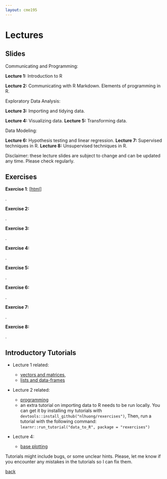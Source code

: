 ```yaml
---
layout: cme195
---
```


# [](#lectures) Lectures

## [](#slides) Slides

Communicating and Programming:

**Lecture 1:** Introduction to R 
<!---
[[html](./assets/lectures/Lecture1_Intro.html)]
[[pdf](./assets/lectures/Lecture1_Intro.pdf)].
--->
**Lecture 2:** Communicating with R Markdown. Elements of programming in R.
<!---
[[html](./assets/lectures/Lecture2_Communicating_and_Programming.html)]
[[pdf](./assets/lectures/Lecture2_Communicating_and_Programming.pdf)] 
---->

Exploratory Data Analysis:

**Lecture 3:** Importing and tidying data.
<!---
[[html](./assets/lectures/Lecture3_Importing_and_Tidying.html)]
[[pdf](./assets/lectures/Lecture3_Importing_and_Tidying.pdf)] 
---->
**Lecture 4:** Visualizing data.
**Lecture 5:** Transforming data.

Data Modeling:

**Lecture 6:** Hypothesis testing and linear regression.
**Lecture 7:** Supervised techniques in R.
**Lecture 8:** Unsupervised techniques in R.

Disclaimer: these lecture slides are subject to change and can be updated
any time. Please check regularly.

## [](#exe) Exercises

**Exercise 1**: [[html](./assets/exercises/Lec1_Exercises.nb.html)]
<!---
[[rmd](./assets/exercises/Lec1_Exercises.nb.html)]
[[solutions]] (./assets/exercises/Lec1_Exercises_with_Answers.nb.html)] 
--->.
**Exercise 2:** 
<!---
[[html](./assets/exercises/Lec2_Exercises.nb.html)]
[[rmd](./assets/exercises/Lec2_Exercises.nb.html)]
[[solutions]] (./assets/exercises/Lec2_Exercises_with_Answers.nb.html)] 
--->.
**Exercise 3:**
<!---
[[html](./assets/exercises/Lec3_Exercises.nb.html)]
[[rmd](./assets/exercises/Lec3_Exercises.nb.html)]
[[solutions]] (./assets/exercises/Lec3_Exercises_with_Answers.nb.html)] 
--->.
**Exercise 4:**
<!---
[[html](./assets/exercises/Lec4_Exercises.nb.html)]
[[rmd](./assets/exercises/Lec4_Exercises.nb.html)]
[[solutions]] (./assets/exercises/Lec4_Exercises_with_Answers.nb.html)] 
--->.
**Exercise 5:**
<!---
[[html](./assets/exercises/Lec5_Exercises.nb.html)]
[[rmd](./assets/exercises/Lec5_Exercises.nb.html)]
[[solutions]] (./assets/exercises/Lec5_Exercises_with_Answers.nb.html)] 
--->.
**Exercise 6:**
<!---
[[html](./assets/exercises/Lec6_Exercises.nb.html)]
[[rmd](./assets/exercises/Lec6_Exercises.nb.html)]
[[solutions]] (./assets/exercises/Lec6_Exercises_with_Answers.nb.html)] 
--->.
**Exercise 7:**
<!---
[[html](./assets/exercises/Lec7_Exercises.nb.html)]
[[rmd](./assets/exercises/Lec7_Exercises.nb.html)]
[[solutions]] (./assets/exercises/Lec7_Exercises_with_Answers.nb.html)] 
--->.
**Exercise 8:**
<!---
[[html](./assets/exercises/Lec8_Exercises.nb.html)]
[[rmd](./assets/exercises/Lec8_Exercises.nb.html)]
[[solutions]] (./assets/exercises/Lec8_Exercises_with_Answers.nb.html)] 
--->.

## [](#tut) Introductory Tutorials

* Lecture 1 related:
    + [vectors and matrices](https://cme195.shinyapps.io/vectors_and_matrices/),
    + [lists and data-frames](https://cme195.shinyapps.io/lists_and_data_frames/)

* Lecture 2 related:
    + [programming](https://cme195.shinyapps.io/programming/)
    +  an extra tutorial on importing data to R needs to be run locally. You can
get it by installing my tutorials with `devtools::install_github("nlhuong/rexercises")`,
Then, run a tutorial with the following command:
`learnr::run_tutorial("data_to_R", package = "rexercises")`
* Lecture 4:
    + [base plotting](https://cme195.shinyapps.io/base_plotting/)

Tutorials might include bugs, or some unclear hints. Please, let me know
if you encounter any mistakes in the tutorials so I can fix them.

[back](./)
